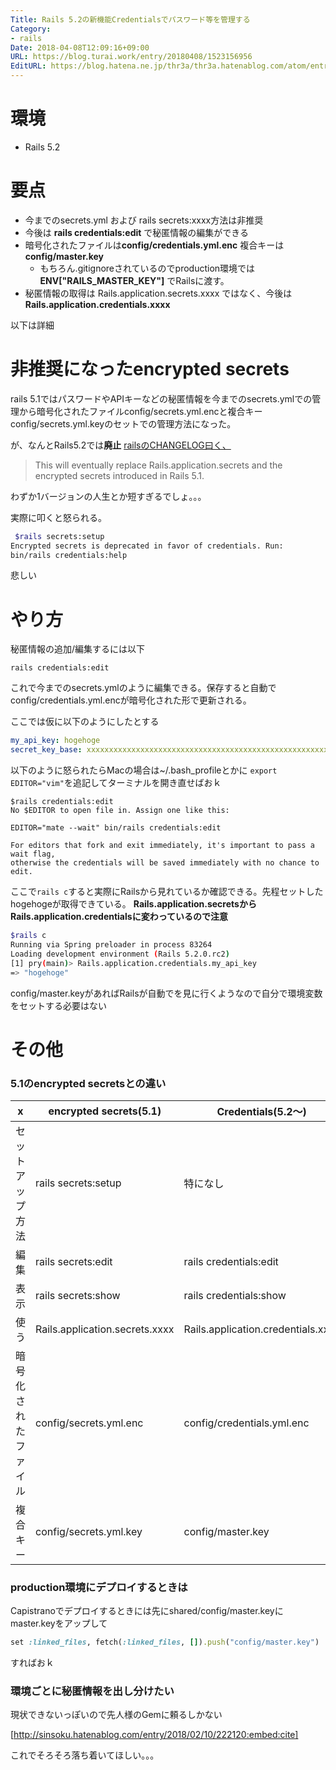 ```yaml
---
Title: Rails 5.2の新機能Credentialsでパスワード等を管理する
Category:
- rails
Date: 2018-04-08T12:09:16+09:00
URL: https://blog.turai.work/entry/20180408/1523156956
EditURL: https://blog.hatena.ne.jp/thr3a/thr3a.hatenablog.com/atom/entry/17391345971633254649
---
```


# 環境

- Rails 5.2

# 要点

- 今までのsecrets.yml および rails secrets:xxxx方法は非推奨
- 今後は **rails credentials:edit** で秘匿情報の編集ができる
- 暗号化されたファイルは**config/credentials.yml.enc** 複合キーは**config/master.key**
  - もちろん.gitignoreされているのでproduction環境では **ENV["RAILS_MASTER_KEY"]** でRailsに渡す。
- 秘匿情報の取得は Rails.application.secrets.xxxx ではなく、今後は **Rails.application.credentials.xxxx**

以下は詳細

# 非推奨になったencrypted secrets

rails 5.1ではパスワードやAPIキーなどの秘匿情報を今までのsecrets.ymlでの管理から暗号化されたファイルconfig/secrets.yml.encと複合キーconfig/secrets.yml.keyのセットでの管理方法になった。

が、なんとRails5.2では**廃止** [railsのCHANGELOG曰く、](https://github.com/rails/rails/blob/v5.2.0.rc1/activesupport/CHANGELOG.md)

> This will eventually replace Rails.application.secrets and the encrypted secrets introduced in Rails 5.1.

わずか1バージョンの人生とか短すぎるでしょ。。。

実際に叩くと怒られる。

```sh
 $rails secrets:setup
Encrypted secrets is deprecated in favor of credentials. Run:
bin/rails credentials:help
```

悲しい

# やり方

秘匿情報の追加/編集するには以下

```
rails credentials:edit
```

これで今までのsecrets.ymlのように編集できる。保存すると自動でconfig/credentials.yml.encが暗号化された形で更新される。

ここでは仮に以下のようにしたとする

```yaml
my_api_key: hogehoge
secret_key_base: xxxxxxxxxxxxxxxxxxxxxxxxxxxxxxxxxxxxxxxxxxxxxxxxxxxxxxxxxxxxxxxxxxxxxxxxxxxxxxxxxxxxxxxxxx
```

以下のように怒られたらMacの場合は~/.bash_profileとかに `export EDITOR="vim"`を追記してターミナルを開き直せばおｋ

```
$rails credentials:edit
No $EDITOR to open file in. Assign one like this:

EDITOR="mate --wait" bin/rails credentials:edit

For editors that fork and exit immediately, it's important to pass a wait flag,
otherwise the credentials will be saved immediately with no chance to edit.
```

ここで`rails c`すると実際にRailsから見れているか確認できる。先程セットしたhogehogeが取得できている。 **Rails.application.secretsからRails.application.credentialsに変わっているので注意**

```sh
$rails c
Running via Spring preloader in process 83264
Loading development environment (Rails 5.2.0.rc2)
[1] pry(main)> Rails.application.credentials.my_api_key
=> "hogehoge"
```

config/master.keyがあればRailsが自動でを見に行くようなので自分で環境変数をセットする必要はない

# その他

### 5.1のencrypted secretsとの違い

| x | encrypted secrets(5.1)| Credentials(5.2〜) |
| ---- | ---- | ---- |
|セットアップ方法| rails secrets:setup | 特になし |
| 編集 | rails secrets:edit | rails credentials:edit |
| 表示 | rails secrets:show | rails credentials:show |
| 使う | Rails.application.secrets.xxxx | Rails.application.credentials.xxxx |
| 暗号化されたファイル| config/secrets.yml.enc | config/credentials.yml.enc |
| 複合キー | config/secrets.yml.key | config/master.key |

### production環境にデプロイするときは

Capistranoでデプロイするときには先にshared/config/master.keyにmaster.keyをアップして

```ruby
set :linked_files, fetch(:linked_files, []).push("config/master.key")
```

すればおｋ

### 環境ごとに秘匿情報を出し分けたい

現状できないっぽいので先人様のGemに頼るしかない

[http://sinsoku.hatenablog.com/entry/2018/02/10/222120:embed:cite]

これでそろそろ落ち着いてほしい。。。
